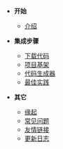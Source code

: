 <!-- 这是目录树文件 -->

- **开始**
	- [介绍](/README)


- **集成步骤**
	- [下载代码](/integ/down-code)
	- [项目基架](/integ/base-iframe)
	- [代码生成器](/integ/code-gener)
	- [最佳实践](/integ/optimum)


- **其它**
	- [缘起](/more/origin)
	- [常见问题](/more/common-questions)
	- [友情链接](/more/link)
	- [更新日志](/more/update-log)
 




